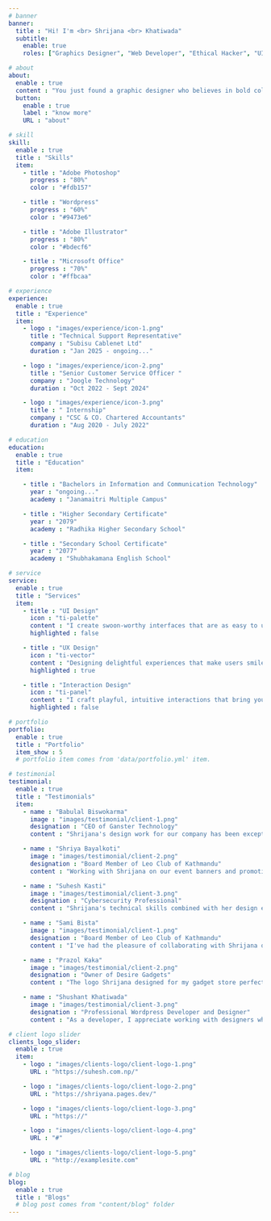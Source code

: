 ```yaml
---
# banner
banner:
  title : "Hi! I'm <br> Shrijana <br> Khatiwada"
  subtitle:
    enable: true
    roles: ["Graphics Designer", "Web Developer", "Ethical Hacker", "UI/UX Designer"]

# about
about:
  enable : true
  content : "You just found a graphic designer who believes in bold colors, cute fonts, and icecream-fueled creativity! I make brands look fabulous and fun (with just a dash of glitter and chaos). 💖🎨"
  button:
    enable : true
    label : "know more"
    URL : "about"

# skill
skill:
  enable : true
  title : "Skills"
  item:
    - title : "Adobe Photoshop"
      progress : "80%"
      color : "#fdb157"

    - title : "Wordpress"
      progress : "60%"
      color : "#9473e6"

    - title : "Adobe Illustrator"
      progress : "80%"
      color : "#bdecf6"

    - title : "Microsoft Office"
      progress : "70%"
      color : "#ffbcaa"

# experience
experience:
  enable : true
  title : "Experience"
  item:
    - logo : "images/experience/icon-1.png"
      title : "Technical Support Representative"
      company : "Subisu Cablenet Ltd"
      duration : "Jan 2025 - ongoing..."

    - logo : "images/experience/icon-2.png"
      title : "Senior Customer Service Officer "
      company : "Joogle Technology"
      duration : "Oct 2022 - Sept 2024"

    - logo : "images/experience/icon-3.png"
      title : " Internship"
      company : "CSC & CO. Chartered Accountants"
      duration : "Aug 2020 - July 2022"

# education
education:
  enable : true
  title : "Education"
  item:

    - title : "Bachelors in Information and Communication Technology"
      year : "ongoing..."
      academy : "Janamaitri Multiple Campus"

    - title : "Higher Secondary Certificate"
      year : "2079"
      academy : "Radhika Higher Secondary School"

    - title : "Secondary School Certificate"
      year : "2077"
      academy : "Shubhakamana English School"

# service
service:
  enable : true
  title : "Services"
  item:
    - title : "UI Design"
      icon : "ti-palette"
      content : "I create swoon-worthy interfaces that are as easy to use as they are adorable. Think cute meets clickable!"
      highlighted : false

    - title : "UX Design"
      icon : "ti-vector"
      content : "Designing delightful experiences that make users smile (and maybe even say 'wow'). Because good vibes matter!"
      highlighted : true

    - title : "Interaction Design"
      icon : "ti-panel"
      content : "I craft playful, intuitive interactions that bring your brand to life—because every click should feel like a high-five."
      highlighted : false

# portfolio
portfolio:
  enable : true
  title : "Portfolio"
  item_show : 5
  # portfolio item comes from 'data/portfolio.yml' item.

# testimonial
testimonial:
  enable : true
  title : "Testimonials"
  item:
    - name : "Babulal Biswokarma"
      image : "images/testimonial/client-1.png"
      designation : "CEO of Ganster Technology"
      content : "Shrijana's design work for our company has been exceptional. Her ability to translate our technical requirements into visually appealing designs has significantly improved our brand image. <strong>Her attention to detail and creative problem-solving skills</strong> make her an invaluable asset to any project. We've seen measurable improvements in user engagement since implementing her designs."

    - name : "Shriya Bayalkoti"
      image : "images/testimonial/client-2.png"
      designation : "Board Member of Leo Club of Kathmandu"
      content : "Working with Shrijana on our event banners and promotional materials was a fantastic experience. She has a remarkable talent for capturing the essence of an event in her designs. <strong>Her work not only looked professional but also effectively communicated our message</strong> to our target audience. The materials she created helped us increase attendance at our community service events by over 30%."

    - name : "Suhesh Kasti"
      image : "images/testimonial/client-3.png"
      designation : "Cybersecurity Professional"
      content : "Shrijana's technical skills combined with her design expertise make her uniquely qualified for modern web projects. She understands both the aesthetic and functional aspects of digital products. <strong>Her work on our security dashboard interface improved both its usability and visual appeal</strong>, making complex information more accessible to our clients. I highly recommend her for any UI/UX project."

    - name : "Sami Bista"
      image : "images/testimonial/client-1.png"
      designation : "Board Member of Leo Club of Kathmandu"
      content : "I've had the pleasure of collaborating with Shrijana on multiple projects, and her creativity never ceases to amaze me. She has a gift for understanding exactly what a project needs and delivering beyond expectations. <strong>Her designs are not only beautiful but also strategically thought out</strong> to achieve specific goals. She's responsive, professional, and genuinely passionate about her work."

    - name : "Prazol Kaka"
      image : "images/testimonial/client-2.png"
      designation : "Owner of Desire Gadgets"
      content : "The logo Shrijana designed for my gadget store perfectly captures our brand identity. It's modern, memorable, and works beautifully across all our marketing materials. <strong>Since launching with our new logo, we've seen increased brand recognition</strong> and customer engagement. Shrijana took the time to understand our business and created something that truly represents what we stand for."

    - name : "Shushant Khatiwada"
      image : "images/testimonial/client-3.png"
      designation : "Professional Wordpress Developer and Designer"
      content : "As a developer, I appreciate working with designers who understand the technical aspects of implementation. Shrijana is that rare designer who considers the development process in her work. <strong>Her designs are not only creative but also practical to implement</strong>, saving valuable development time. Her clear communication and organized design files make collaboration seamless and efficient."

# client logo slider
clients_logo_slider:
  enable : true
  item:
    - logo : "images/clients-logo/client-logo-1.png"
      URL : "https://suhesh.com.np/"

    - logo : "images/clients-logo/client-logo-2.png"
      URL : "https://shriyana.pages.dev/"

    - logo : "images/clients-logo/client-logo-3.png"
      URL : "https://"

    - logo : "images/clients-logo/client-logo-4.png"
      URL : "#"

    - logo : "images/clients-logo/client-logo-5.png"
      URL : "http://examplesite.com"

# blog
blog:
  enable : true
  title : "Blogs"
  # blog post comes from "content/blog" folder
---
```

